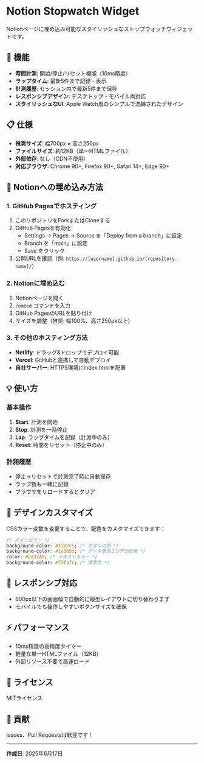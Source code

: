 # Notion Stopwatch Widget

Notionページに埋め込み可能なスタイリッシュなストップウォッチウィジェットです。

## 🎯 機能

- **時間計測**: 開始/停止/リセット機能（10ms精度）
- **ラップタイム**: 最新5件まで記録・表示
- **計測履歴**: セッション内で最新5件まで保存
- **レスポンシブデザイン**: デスクトップ・モバイル両対応
- **スタイリッシュなUI**: Apple Watch風のシンプルで洗練されたデザイン

## 📋 仕様

- **推奨サイズ**: 幅700px × 高さ250px
- **ファイルサイズ**: 約12KB（単一HTMLファイル）
- **外部依存**: なし（CDN不使用）
- **対応ブラウザ**: Chrome 90+, Firefox 90+, Safari 14+, Edge 90+

## 🚀 Notionへの埋め込み方法

### 1. GitHub Pagesでホスティング

1. このリポジトリをForkまたはCloneする
2. GitHub Pagesを有効化
   - Settings → Pages → Source を「Deploy from a branch」に設定
   - Branch を「main」に設定
   - Save をクリック
3. 公開URLを確認（例: `https://[username].github.io/[repository-name]/`）

### 2. Notionに埋め込む

1. Notionページを開く
2. `/embed` コマンドを入力
3. GitHub PagesのURLを貼り付け
4. サイズを調整（推奨: 幅100%、高さ250px以上）

### 3. その他のホスティング方法

- **Netlify**: ドラッグ&ドロップでデプロイ可能
- **Vercel**: GitHubと連携して自動デプロイ
- **自社サーバー**: HTTPS環境にindex.htmlを配置

## 💡 使い方

### 基本操作

1. **Start**: 計測を開始
2. **Stop**: 計測を一時停止
3. **Lap**: ラップタイムを記録（計測中のみ）
4. **Reset**: 時間をリセット（停止中のみ）

### 計測履歴

- 停止→リセットで計測完了時に自動保存
- ラップ数も一緒に記録
- ブラウザをリロードするとクリア

## 🎨 デザインカスタマイズ

CSSカラー変数を変更することで、配色をカスタマイズできます：

```css
/* メインカラー */
background-color: #3182ce; /* ボタンの色 */
background-color: #1a365d; /* データ表示エリアの背景 */
color: #2d3748; /* テキストカラー */
background-color: #f7fafc; /* 背景色 */
```

## 📱 レスポンシブ対応

- 600px以下の画面幅で自動的に縦型レイアウトに切り替わります
- モバイルでも操作しやすいボタンサイズを確保

## ⚡ パフォーマンス

- 10ms精度の高精度タイマー
- 軽量な単一HTMLファイル（12KB）
- 外部リソース不要で高速ロード

## 📄 ライセンス

MITライセンス

## 🤝 貢献

Issues、Pull Requestsは歓迎です！

---

**作成日**: 2025年6月17日